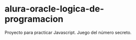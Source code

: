 # alura-oracle-logica-de-programacion
Proyecto para practicar Javascript. Juego del número secreto.
